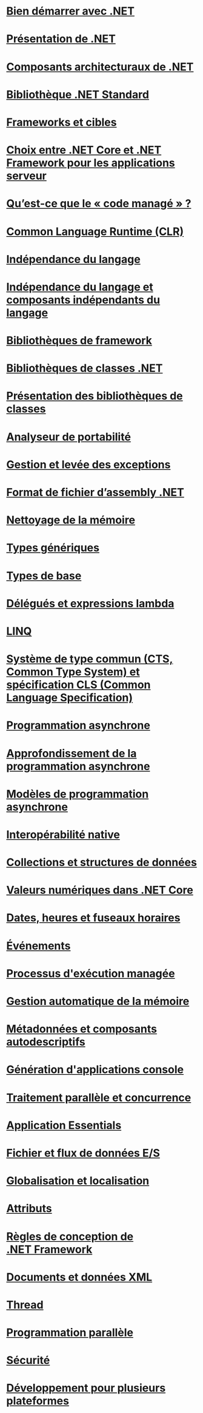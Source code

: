 # [Bien démarrer avec .NET](getting-started.md)
# [Présentation de .NET](tour.md)
# [Composants architecturaux de .NET](components.md)
# [Bibliothèque .NET Standard](library.md)
# [Frameworks et cibles](frameworks.md)
# [Choix entre .NET Core et .NET Framework pour les applications serveur](choosing-core-framework-server.md)
# [Qu’est-ce que le « code managé » ?](managed-code.md)
# [Common Language Runtime (CLR)](clr.md)
# [Indépendance du langage](language-independence.md)
# [Indépendance du langage et composants indépendants du langage](language-independence-and-language-independent-components.md)
# [Bibliothèques de framework](framework-libraries.md)
# [Bibliothèques de classes .NET](class-libraries.md)
# [Présentation des bibliothèques de classes](class-library-overview.md)
# [Analyseur de portabilité](portability-analyzer.md)
# [Gestion et levée des exceptions](exceptions.md)
# [Format de fichier d’assembly .NET](assembly-format.md)
# [Nettoyage de la mémoire](garbage-collection/)
# [Types génériques](generics.md)
# [Types de base](base-types/)
# [Délégués et expressions lambda](delegates-lambdas.md)
# [LINQ](using-linq.md)
# [Système de type commun (CTS, Common Type System) et spécification CLS (Common Language Specification)](common-type-system.md)
# [Programmation asynchrone](async.md)
# [Approfondissement de la programmation asynchrone](async-in-depth.md)
# [Modèles de programmation asynchrone](asynchronous-programming-patterns/)
# [Interopérabilité native](native-interop.md)
# [Collections et structures de données](collections/)
# [Valeurs numériques dans .NET Core](numerics.md)
# [Dates, heures et fuseaux horaires](datetime/)
# [Événements](events/)
# [Processus d'exécution managée](managed-execution-process.md)
# [Gestion automatique de la mémoire](automatic-memory-management.md)
# [Métadonnées et composants autodescriptifs](metadata-and-self-describing-components.md)
# [Génération d'applications console](building-console-apps.md)
# [Traitement parallèle et concurrence](parallel-processing-and-concurrency.md)
# [Application Essentials](application-essentials.md)
# [Fichier et flux de données E/S](io/index.md)
# [Globalisation et localisation](globalization-localization/)
# [Attributs](attributes/)
# [Règles de conception de .NET Framework](design-guidelines/)
# [Documents et données XML](data/xml/)
# [Thread](threading/)
# [Programmation parallèle](parallel-programming/)
# [Sécurité](security/)
# [Développement pour plusieurs plateformes](cross-platform/)
